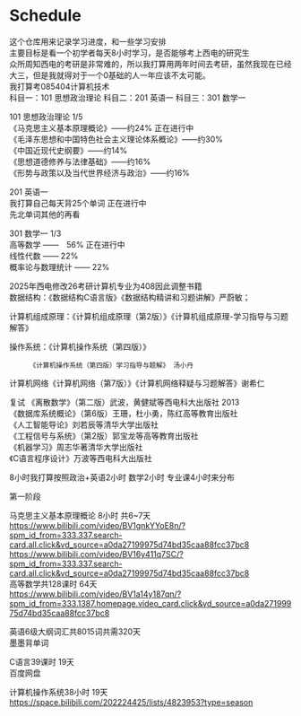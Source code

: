 # Schedule
这个仓库用来记录学习进度，和一些学习安排  
主要目标是看一个初学者每天8小时学习，是否能够考上西电的研究生  
众所周知西电的考研是非常难的，所以我打算用两年时间去考研，虽然我现在已经大三，但是我就得对于一个0基础的人一年应该不太可能。  
我打算考085404计算机技术  
科目一：101 思想政治理论       科目二：201 英语一      科目三：301 数学一        

101 思想政治理论  1/5  
《马克思主义基本原理概论》——约24%  正在进行中  
《毛泽东思想和中国特色社会主义理论体系概论》——约30%  
《中国近现代史纲要》——约14%  
《思想道德修养与法律基础》——约16%  
《形势与政策以及当代世界经济与政治》——约16%  

201 英语一  
我打算自己每天背25个单词  正在进行中  
先北单词其他的再看  

301 数学一  1/3  
高等数学 ——　56%    正在进行中  
线性代数 ——  22%  
概率论与数理统计 —— 22%  

2025年西电修改26考研计算机专业为408因此调整书籍  
数据结构：《数据结构C语言版》《数据结构精讲和习题讲解》严蔚敏；  

计算机组成原理：《计算机组成原理（第2版）》《计算机组成原理-学习指导与习题解答》  

操作系统：《计算机操作系统（第四版）》  

         《计算机操作系统（第四版）学习指导与题解》 汤小丹  

计算机网络《计算机网络（第7版）》《计算机网络释疑与习题解答》谢希仁  

复试
《离散数学》（第二版）武波，黄健斌等西电科大出版社 2013  
《数据库系统概论》（第6版）王珊，杜小勇，陈红高等教育出版社  
《人工智能导论》刘若辰等清华大学出版社  
《工程信号与系统》（第2版）郭宝龙等高等教育出版社  
《机器学习》周志华著清华大学出版社  
《C语言程序设计》万波等西电科大出版社  


8小时我打算按照政治+英语2小时 数学2小时 专业课4小时来分布  

第一阶段  

马克思主义基本原理概论  8小时 共6~7天  
https://www.bilibili.com/video/BV1gnkYYoE8n/?spm_id_from=333.337.search-card.all.click&vd_source=a0da27199975d74bd35caa88fcc37bc8   
https://www.bilibili.com/video/BV16y411q7SC/?spm_id_from=333.337.search-card.all.click&vd_source=a0da27199975d74bd35caa88fcc37bc8  
高等数学共128课时 64天  
https://www.bilibili.com/video/BV1a14y187qn/?spm_id_from=333.1387.homepage.video_card.click&vd_source=a0da27199975d74bd35caa88fcc37bc8  

英语6级大纲词汇共8015词共需320天  
墨墨背单词  

C语言39课时 19天  
百度网盘  

计算机操作系统38小时 19天  
https://space.bilibili.com/202224425/lists/4823953?type=season  
